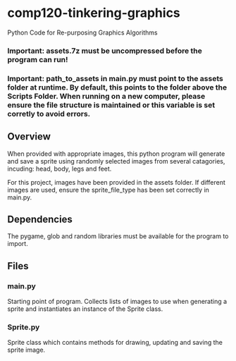 # comp120-tinkering-graphics
Python Code for Re-purposing Graphics Algorithms

### Important: assets.7z must be uncompressed before the program can run!
### Important: path_to_assets in main.py must point to the assets folder at runtime. By default, this points to the folder above the Scripts Folder. When running on a new computer, please ensure the file structure is maintained or this variable is set corretly to avoid errors.

## Overview

When provided with appropriate images, this python program will generate and save a sprite using randomly selected images from several catagories, incuding: head, body, legs and feet. 

For this project, images have been provided in the assets folder. If different images are used, ensure the sprite_file_type has been set correctly in main.py.

## Dependencies

The pygame, glob and random libraries must be available for the program to import.

## Files

### main.py

Starting point of program. Collects lists of images to use when generating a sprite and instantiates an instance of the Sprite class.

### Sprite.py

Sprite class which contains methods for drawing, updating and saving the sprite image.
